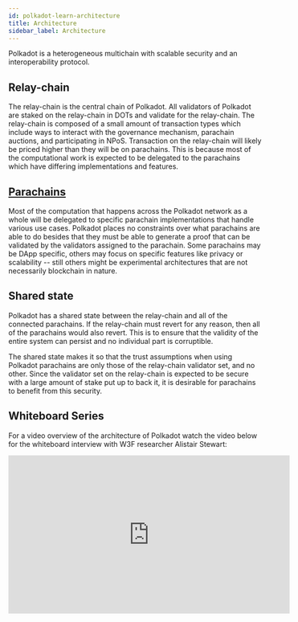 ```yaml
---
id: polkadot-learn-architecture
title: Architecture
sidebar_label: Architecture
---
```


Polkadot is a heterogeneous multichain with scalable security and an interoperability protocol.

## Relay-chain

The relay-chain is the central chain of Polkadot. All validators of Polkadot are staked on the relay-chain in DOTs and validate for the relay-chain. The relay-chain is composed of a small amount of transaction types which include ways to interact with the governance mechanism, parachain auctions, and participating in NPoS. Transaction on the relay-chain will likely be priced higher than they will be on parachains. This is because most of the computational work is expected to be delegated to the parachains which have differing implementations and features.

## [Parachains](polkadot-build-deploy-parachains)

Most of the computation that happens across the Polkadot network as a whole will be delegated to specific parachain implementations that handle various use cases. Polkadot places no constraints over what parachains are able to do besides that they must be able to generate a proof that can be validated by the validators assigned to the parachain. Some parachains may be DApp specific, others may focus on specific features like privacy or scalability -- still others might be experimental architectures that are not necessarily blockchain in nature.

## Shared state

Polkadot has a shared state between the relay-chain and all of the connected parachains. If the relay-chain must revert for any reason, then all of the parachains would also revert. This is to ensure that the validity of the entire system can persist and no individual part is corruptible.

The shared state makes it so that the trust assumptions when using Polkadot parachains are only those of the relay-chain validator set, and no other. Since the validator set on the relay-chain is expected to be secure with a large amount of stake put up to back it, it is desirable for parachains to benefit from this security.

## Whiteboard Series

For a video overview of the architecture of Polkadot watch the video below for the whiteboard interview with W3F researcher Alistair Stewart:

 <iframe width="560" height="315" src="https://www.youtube.com/embed/xBfC6uTjvbM" frameborder="0" allow="accelerometer; autoplay; encrypted-media; gyroscope; picture-in-picture" allowfullscreen></iframe>
